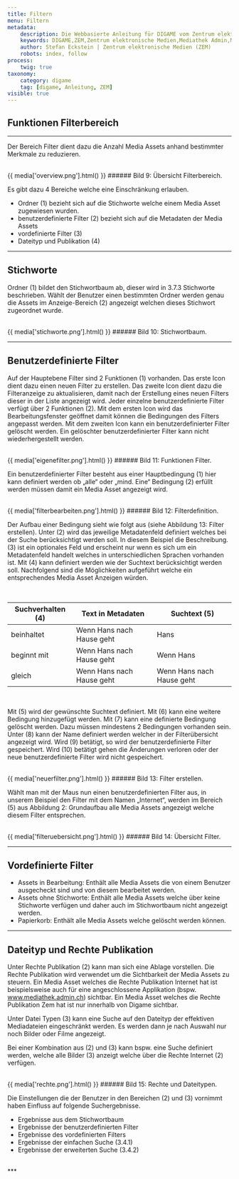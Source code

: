 ```yaml
---
title: Filtern
menu: Filtern
metadata:
    description: Die Webbasierte Anleitung für DIGAME vom Zentrum elektronische Medien ZEM.
    keywords: DIGAME,ZEM,Zentrum elektronische Medien,Mediathek Admin,Mediathek,Bilddatenbank,Bildverwaltung,Bundesverwaltung,Eidgenossenschaft,Schweizerische Eidgenossenschaft,VBS,Bundesamt für Verteidigung, Bevölkerungsschutz und Sport
    author: Stefan Eckstein | Zentrum elektronische Medien (ZEM)
    robots: index, follow
process:
	twig: true
taxonomy:
    category: digame
    tag: [digame, Anleitung, ZEM]
visible: true
---
```


## Funktionen Filterbereich

***

Der Bereich Filter dient dazu die Anzahl Media Assets anhand bestimmter Merkmale zu reduzieren.

<br>
{{ media['overview.png'].html() }}
###### Bild 9: Übersicht Filterbereich.
<br>

Es gibt dazu 4 Bereiche welche eine Einschränkung erlauben.
- Ordner (1) bezieht sich auf die Stichworte welche einem Media Asset zugewiesen wurden.
- benutzerdefinierte Filter (2) bezieht sich auf die Metadaten der Media Assets
- vordefinierte Filter (3)
- Dateityp und Publikation (4)

***

## Stichworte

Ordner (1) bildet den Stichwortbaum ab, dieser wird in 3.7.3 Stichworte beschrieben. Wählt der Benutzer einen bestimmten Ordner werden genau die Assets im Anzeige-Bereich (2) angezeigt welchen dieses Stichwort zugeordnet wurde.

<br>
{{ media['stichworte.png'].html() }}
###### Bild 10: Stichwortbaum.
<br>

***

## Benutzerdefinierte Filter

Auf der Hauptebene Filter sind 2 Funktionen (1) vorhanden. Das erste Icon dient dazu einen neuen Filter zu erstellen. Das zweite Icon dient dazu die Filteranzeige zu aktualisieren, damit nach der Erstellung eines neuen Filters dieser in der Liste angezeigt wird.
Jeder einzelne benutzerdefinierte Filter verfügt über 2 Funktionen (2). Mit dem ersten Icon wird das Bearbeitungsfenster geöffnet damit können die Bedingungen des Filters angepasst werden. Mit dem zweiten Icon kann ein benutzerdefinierter Filter gelöscht werden. Ein gelöschter benutzerdefinierter Filter kann nicht wiederhergestellt werden.

<br>
{{ media['eigenefilter.png'].html() }}
###### Bild 11: Funktionen Filter.
<br>

Ein benutzerdefinierter Filter besteht aus einer Hauptbedingung (1) hier kann definiert werden ob „alle“ oder „mind. Eine“ Bedingung (2) erfüllt werden müssen damit ein Media Asset angezeigt wird.

<br>
{{ media['filterbearbeiten.png'].html() }}
###### Bild 12: Filterdefinition.
<br>

Der Aufbau einer Bedingung sieht wie folgt aus (siehe Abbildung 13: Filter erstellen).
Unter (2) wird das jeweilige Metadatenfeld definiert welches bei der Suche berücksichtigt werden soll. In diesem Beispiel die Beschreibung.
(3) ist ein optionales Feld und erscheint nur wenn es sich um ein Metadatenfeld handelt welches in unterschiedlichen Sprachen vorhanden ist.
Mit (4) kann definiert werden wie der Suchtext berücksichtigt werden soll.
Nachfolgend sind die Möglichkeiten aufgeführt welche ein entsprechendes Media Asset Anzeigen würden.

<br>

| Suchverhalten (4) | Text in Metadaten | Suchtext (5) |
| ----- | ----- | ----- |
| beinhaltet | Wenn Hans nach Hause geht | Hans |
| beginnt mit | Wenn Hans nach Hause geht | Wenn Hans |
| gleich | Wenn Hans nach Hause geht | Wenn Hans nach Hause geht |

<br>

Mit (5) wird der gewünschte Suchtext definiert.
Mit (6) kann eine weitere Bedingung hinzugefügt werden.
Mit (7) kann eine definierte Bedingung gelöscht werden. Dazu müssen mindestens 2 Bedingungen vorhanden sein.
Unter (8) kann der Name definiert werden welcher in der Filterübersicht angezeigt wird.
Wird (9) betätigt, so wird der benutzerdefinierte Filter gespeichert.
Wird (10) betätigt gehen die Änderungen verloren oder der neue benutzerdefinierte Filter wird nicht gespeichert.


<br>
{{ media['neuerfilter.png'].html() }}
###### Bild 13: Filter erstellen.
<br>

Wählt man mit der Maus nun einen benutzerdefinierten Filter aus, in unserem Beispiel den Filter mit dem Namen „Internet“, werden im Bereich (5) aus Abbildung 2: Grundaufbau alle Media Assets angezeigt welche diesem Filter entsprechen.

<br>
{{ media['filteruebersicht.png'].html() }}
###### Bild 14: Übersicht Filter.
<br>

***

## Vordefinierte Filter

- Assets in Bearbeitung: Enthält alle Media Assets die von einem Benutzer ausgecheckt sind und von diesem bearbeitet werden.
- Assets ohne Stichworte: Enthält alle Media Assets welche über keine Stichworte verfügen und daher auch im Stichwortbaum nicht angezeigt werden.
- Papierkorb: Enthält alle Media Assets welche gelöscht werden können.


***

## Dateityp und Rechte Publikation

Unter Rechte Publikation (2) kann man sich eine Ablage vorstellen. Die Rechte Publikation wird verwendet um die Sichtbarkeit der Media Assets zu steuern. Ein Media Asset welches die Rechte Publikation Internet hat ist beispielsweise auch für eine angeschlossene Applikation (bspw. www.mediathek.admin.ch) sichtbar. Ein Media Asset welches die Rechte Publikation Zem hat ist nur innerhalb von Digame sichtbar.

Unter Datei Typen (3) kann eine Suche auf den Dateityp der effektiven Mediadateien eingeschränkt werden. Es werden dann je nach Auswahl nur noch Bilder oder Filme angezeigt.

Bei einer Kombination aus (2) und (3) kann bspw. eine Suche definiert werden, welche alle Bilder (3) anzeigt welche über die Rechte Internet (2) verfügen.

<br>
{{ media['rechte.png'].html() }}
###### Bild 15: Rechte und Dateitypen.
<br>

Die Einstellungen die der Benutzer in den Bereichen (2) und (3) vornimmt haben Einfluss auf folgende Suchergebnisse.

- Ergebnisse aus dem Stichwortbaum
- Ergebnisse der benutzerdefinierten Filter
- Ergebnisse des vordefinierten Filters
- Ergebnisse der einfachen Suche (3.4.1)
- Ergebnisse der erweiterten Suche (3.4.2)


<br>
***